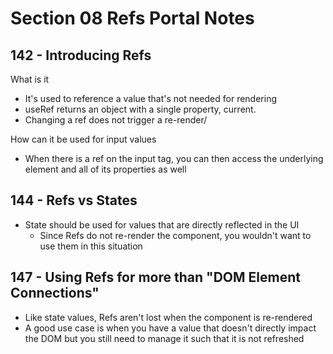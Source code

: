 # Section 08 Refs Portal Notes

## 142 - Introducing Refs

What is it

-   It's used to reference a value that's not needed for rendering
-   useRef returns an object with a single property, current.
-   Changing a ref does not trigger a re-render/

How can it be used for input values

-   When there is a ref on the input tag, you can then access the underlying element and all of its properties as well

## 144 - Refs vs States

-   State should be used for values that are directly reflected in the UI
    -   Since Refs do not re-render the component, you wouldn't want to use them in this situation

## 147 - Using Refs for more than "DOM Element Connections"

-   Like state values, Refs aren't lost when the component is re-rendered
-   A good use case is when you have a value that doesn't directly impact the DOM but you still need to manage it such that it is not refreshed
